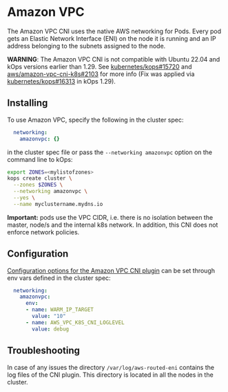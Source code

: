 # Amazon VPC

The Amazon VPC CNI uses the native AWS networking for Pods. Every pod gets an Elastic Network Interface (ENI) on the node it is running and an IP address belonging to the subnets assigned to the node.

**WARNING**: The Amazon VPC CNI is not compatible with Ubuntu 22.04 and kOps versions earlier than 1.29. See [kubernetes/kops#15720](https://github.com/kubernetes/kops/issues/15720) and [aws/amazon-vpc-cni-k8s#2103](https://github.com/aws/amazon-vpc-cni-k8s/issues/2103) for more info (Fix was applied via [kubernetes/kops#16313](https://github.com/kubernetes/kops/issues/16313) in kOps 1.29).

## Installing

To use Amazon VPC, specify the following in the cluster spec:

```yaml
  networking:
    amazonvpc: {}
```

in the cluster spec file or pass the `--networking amazonvpc` option on the command line to kOps:

```sh
export ZONES=<mylistofzones>
kops create cluster \
  --zones $ZONES \
  --networking amazonvpc \
  --yes \
  --name myclustername.mydns.io
```

**Important:** pods use the VPC CIDR, i.e. there is no isolation between the master, node/s and the internal k8s network. In addition, this CNI does not enforce network policies.

## Configuration

[Configuration options for the Amazon VPC CNI plugin](https://github.com/aws/amazon-vpc-cni-k8s/tree/master#cni-configuration-variables) can be set through env vars defined in the cluster spec:

```yaml
  networking:
    amazonvpc:
      env:
      - name: WARM_IP_TARGET
        value: "10"
      - name: AWS_VPC_K8S_CNI_LOGLEVEL
        value: debug
```

## Troubleshooting

In case of any issues the directory `/var/log/aws-routed-eni` contains the log files of the CNI plugin. This directory is located in all the nodes in the cluster.
